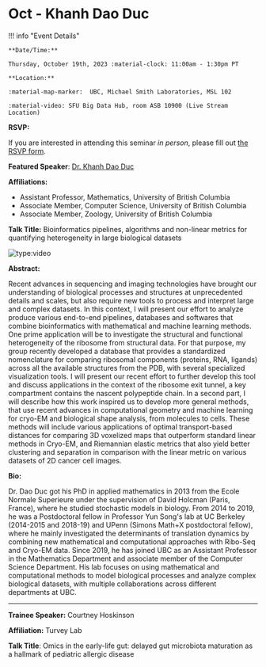 # Oct - Khanh Dao Duc

!!! info "Event Details"

    **Date/Time:**

    Thursday, October 19th, 2023 :material-clock: 11:00am - 1:30pm PT

    **Location:**

    :material-map-marker:  UBC, Michael Smith Laboratories, MSL 102

    :material-video: SFU Big Data Hub, room ASB 10900 (Live Stream Location)

**RSVP:**

If you are interested in attending this seminar *in person*, please fill out [the RSVP form](https://forms.gle/2aQX46xUJBtA3n4V9).

**Featured Speaker**: [Dr. Khanh Dao Duc](https://kdaoduc.com/)

**Affiliations:**

- Assistant Professor, Mathematics, University of British Columbia
- Associate Member, Computer Science, University of British Columbia
- Associate Member, Zoology, University of British Columbia

**Talk Title:** Bioinformatics pipelines, algorithms and non-linear metrics for quantifying heterogeneity in large biological datasets

![type:video](https://www.youtube.com/embed/Cylna2mQttY)

**Abstract:**

Recent advances in sequencing and imaging technologies have brought our understanding of biological processes and structures at unprecedented details and scales, but also require new tools to process and interpret large and complex datasets. In this context, I will present our effort to analyze produce various end-to-end pipelines, databases and softwares that combine bioinformatics with mathematical and machine learning methods. One prime application will be to investigate the structural and functional heterogeneity of the ribosome from structural data. For that purpose, my group recently developed a database that provides a standardized nomenclature for comparing ribosomal components (proteins, RNA, ligands) across all the available structures from the PDB, with several specialized visualization tools. I will present our recent effort to further develop this tool and discuss applications in the context of the ribosome exit tunnel, a key compartment contains the nascent polypeptide chain. In a second part, I will describe how this work inspired us to develop more general methods, that use recent advances in computational geometry and machine learning for cryo-EM and biological shape analysis, from molecules to cells. These methods will include various applications of optimal transport-based distances for comparing 3D voxelized maps that outperform standard linear methods in Cryo-EM, and Riemannian elastic metrics that also yield better clustering and separation in comparison with the linear metric on various datasets of 2D cancer cell images.

**Bio:**

Dr. Dao Duc got his PhD in applied mathematics in 2013 from the Ecole Normale Superieure under the supervision of David Holcman (Paris, France), where he studied stochastic models in biology. From 2014 to 2019, he was a Postdoctoral fellow in Professor Yun Song's lab at UC Berkeley (2014-2015 and 2018-19) and UPenn (Simons Math+X postdoctoral fellow), where he mainly investigated the determinants of translation dynamics by combining new mathematical and computational approaches with Ribo-Seq and Cryo-EM data. Since 2019, he has joined UBC as an Assistant Professor in the Mathematics Department and associate member of the Computer Science Department. His lab focuses on using mathematical and computational methods to model biological processes and analyze complex biological datasets, with multiple collaborations across different departments at UBC.

---

**Trainee Speaker:**  Courtney Hoskinson

**Affiliation:** Turvey Lab

**Talk Title**: Omics in the early-life gut: delayed gut microbiota maturation as a hallmark of pediatric allergic disease
